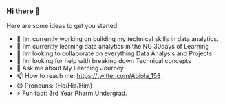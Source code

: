 ### Hi there 👋

Here are some ideas to get you started:

- 🔭 I’m currently working on building my technical skills in data analytics. 
- 🌱 I’m currently learning data analytics in the NG 30days of Learning 
- 👯 I’m looking to collaborate on everything Data Analysis and Projects
- 🤔 I’m looking for help with breaking down Technical concepts
- 💬 Ask me about My Learning Journey
- 📫 How to reach me: https://twitter.com/Abiola_158
- 😄 Pronouns: (He/His/Him)
- ⚡ Fun fact: 3rd Year Pharm.Undergrad.
